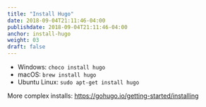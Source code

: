 ```yaml
---
title: "Install Hugo"
date: 2018-09-04T21:11:46-04:00
publishdate: 2018-09-04T21:11:46-04:00
anchor: install-hugo
weight: 03
draft: false
---
```


* Windows: `choco install hugo`
* macOS: `brew install hugo`
* Ubuntu Linux: `sudo apt-get install hugo`

More complex installs: https://gohugo.io/getting-started/installing
